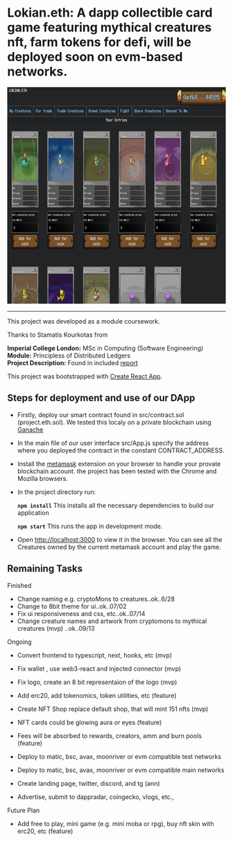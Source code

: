 # Lokian.eth: A dapp collectible card game featuring mythical creatures nft, farm tokens for defi, will be deployed soon on evm-based networks.

<!-- <img src="./screenshots/fighting_tab.png" alt="" width="1000em" height="500em">
 -->
 <img src="./screenshots/project.eth.ss2.png" alt="" width="1000em" height="500em">

***

This project was developed as a module coursework.

Thanks to Stamatis Kourkotas from

**Imperial College London:** MSc in Computing (Software Engineering)<br />
**Module:** Principless of Distributed Ledgers<br />
**Project Description:** Found in included [report](./report.pdf)<br />

This project was bootstrapped with [Create React App](https://github.com/facebook/create-react-app).

## Steps for deployment and use of our DApp

- Firstly, deploy our smart contract found in src/contract.sol (project.eth.sol). We tested this localy on a private blockchain using [Ganache](https://www.trufflesuite.com/ganache)
- In the main file of our user interface src/App.js specify the address where you deployed the contract in the constant CONTRACT_ADDRESS.
- Install the [metamask](https://metamask.io/) extension on your browser to handle your provate blockchain account. the project has been tested with the Chrome and Mozilla browsers.
- In the project directory run:

    **`npm install`** This installs all the necessary dependencies to build our application
    
    **`npm start`** This runs the app in development mode.<br />

- Open [http://localhost:3000](http://localhost:3000) to view it in the browser. You can see all the Creatures owned by the current metamask account and play the game.

## Remaining Tasks

Finished
- Change naming e.g. cryptoMons to creatures..ok..6/28
- Change to 8bit theme for ui..ok..07/02
- Fix ui responsiveness and css, etc..ok..07/14
- Change creature names and artwork from cryptomons to mythical creatures (mvp) ..ok..09/13

Ongoing
- Convert frontend to typescript, next, hooks, etc (mvp)

- Fix wallet , use web3-react and injected connector (mvp)

- Fix logo, create an 8 bit representaion of the logo (mvp)

- Add erc20, add tokenomics, token utilities, etc (feature)

- Create NFT Shop replace default shop, that will mint 151 nfts (mvp)

- NFT cards could be glowing aura or eyes (feature) 

- Fees will be absorbed to rewards, creators, amm and burn pools (feature)

- Deploy to matic, bsc, avax, moonriver or evm compatible test networks
- Deploy to matic, bsc, avax, moonriver or evm compatible main networks

- Create landing page, twitter, discord, and tg (ann)
- Advertise, submit to dappradar, coingecko, vlogs, etc., 

Future Plan
- Add free to play, mini game (e.g. mini moba or rpg), buy nft skin with erc20, etc (feature)